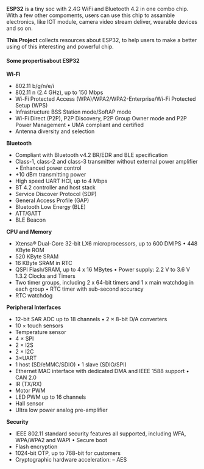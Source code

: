 **ESP32** is a tiny soc with 2.4G WiFi and Bluetooth 4.2 in one combo chip.  With a few other compoments, users can use this chip to assamble electronics, like IOT module, camera video stream deliver, wearable devices and so on.

**This Project** collects resources about ESP32, to help users to make a better using of this interesting and powerful chip.


#### Some propertisabout ESP32


**Wi-Fi**
* 802.11 b/g/n/e/i
* 802.11 n (2.4 GHz), up to 150 Mbps
* Wi-Fi Protected Access (WPA)/WPA2/WPA2-Enterprise/Wi-Fi Protected Setup (WPS)
* Infrastructure BSS Station mode/SoftAP mode
* Wi-Fi Direct (P2P), P2P Discovery, P2P Group Owner mode and P2P Power Management • UMA compliant and certified
* Antenna diversity and selection

**Bluetooth**
* Compliant with Bluetooth v4.2 BR/EDR and BLE specification
* Class-1, class-2 and class-3 transmitter without external power amplifier • Enhanced power control
* +10 dBm transmitting power
* High speed UART HCI, up to 4 Mbps
* BT 4.2 controller and host stack
* Service Discover Protocol (SDP)
* General Access Profile (GAP)
* Bluetooth Low Energy (BLE)
* ATT/GATT
* BLE Beacon

**CPU and Memory**
* Xtensa® Dual-Core 32-bit LX6 microprocessors, up to 600 DMIPS • 448 KByte ROM
* 520 KByte SRAM
* 16 KByte SRAM in RTC
* QSPI Flash/SRAM, up to 4 x 16 MBytes • Power supply: 2.2 V to 3.6 V
1.3.2 Clocks and Timers
* Two timer groups, including 2 x 64-bit timers and 1 x main watchdog in each group • RTC timer with sub-second accuracy
* RTC watchdog
 
**Peripheral Interfaces**
* 12-bit SAR ADC up to 18 channels • 2 × 8-bit D/A converters
* 10 × touch sensors
* Temperature sensor
* 4 × SPI
* 2 × I2S
* 2 × I2C
* 3×UART
* 1 host (SD/eMMC/SDIO) • 1 slave (SDIO/SPI)
* Ethernet MAC interface with dedicated DMA and IEEE 1588 support • CAN 2.0
* IR (TX/RX)
* Motor PWM
* LED PWM up to 16 channels
* Hall sensor
* Ultra low power analog pre-amplifier

**Security**
* IEEE 802.11 standard security features all supported, including WFA, WPA/WPA2 and WAPI • Secure boot
* Flash encryption
* 1024-bit OTP, up to 768-bit for customers
* Cryptographic hardware acceleration: – AES
